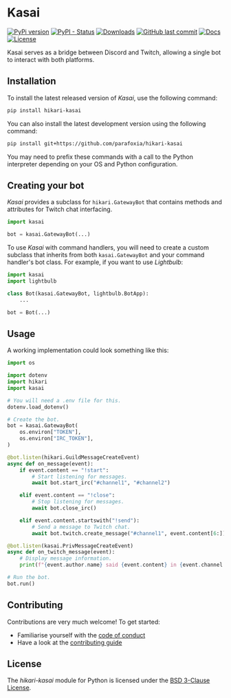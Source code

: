 # Kasai

[![PyPi version](https://img.shields.io/pypi/v/hikari-kasai.svg)](https://pypi.python.org/pypi/hikari-kasai/)
[![PyPI - Status](https://img.shields.io/pypi/status/hikari-kasai)](https://pypi.python.org/pypi/hikari-kasai/)
[![Downloads](https://pepy.tech/badge/hikari-kasai)](https://pepy.tech/project/hikari-kasai)
[![GitHub last commit](https://img.shields.io/github/last-commit/parafoxia/hikari-kasai)](https://github.com/parafoxia/hikari-kasai)
[![Docs](https://img.shields.io/badge/docs-pdoc-success)](https://parafoxia.github.io/hikari-kasai/kasai/)
[![License](https://img.shields.io/github/license/parafoxia/hikari-kasai.svg)](https://github.com/parafoxia/hikari-kasai/blob/main/LICENSE)

Kasai serves as a bridge between Discord and Twitch, allowing a single bot to interact with both platforms.

## Installation

To install the latest released version of *Kasai*, use the following command:
```sh
pip install hikari-kasai
```

You can also install the latest development version using the following command:
```sh
pip install git+https://github.com/parafoxia/hikari-kasai
```

You may need to prefix these commands with a call to the Python interpreter depending on your OS and Python configuration.

## Creating your bot

*Kasai* provides a subclass for `hikari.GatewayBot` that contains methods and attributes for Twitch chat interfacing.

```py
import kasai

bot = kasai.GatewayBot(...)
```

To use *Kasai* with command handlers, you will need to create a custom subclass that inherits from both `kasai.GatewayBot` and your command handler's bot class.
For example, if you want to use *Lightbulb*:

```py
import kasai
import lightbulb

class Bot(kasai.GatewayBot, lightbulb.BotApp):
    ...

bot = Bot(...)
```

## Usage

A working implementation could look something like this:

```py
import os

import dotenv
import hikari
import kasai

# You will need a .env file for this.
dotenv.load_dotenv()

# Create the bot.
bot = kasai.GatewayBot(
    os.environ["TOKEN"],
    os.environ["IRC_TOKEN"],
)

@bot.listen(hikari.GuildMessageCreateEvent)
async def on_message(event):
    if event.content == "!start":
        # Start listening for messages.
        await bot.start_irc("#channel1", "#channel2")

    elif event.content == "!close":
        # Stop listening for messages.
        await bot.close_irc()

    elif event.content.startswith("!send"):
        # Send a message to Twitch chat.
        await bot.twitch.create_message("#channel1", event.content[6:])

@bot.listen(kasai.PrivMessageCreateEvent)
async def on_twitch_message(event):
    # Display message information.
    print(f"{event.author.name} said {event.content} in {event.channel.name}")

# Run the bot.
bot.run()
```


## Contributing

Contributions are very much welcome! To get started:

* Familiarise yourself with the [code of conduct](https://github.com/parafoxia/hikari-kasai/blob/main/CODE_OF_CONDUCT.md)
* Have a look at the [contributing guide](https://github.com/parafoxia/hikari-kasai/blob/main/CONTRIBUTING.md)

## License

The *hikari-kasai* module for Python is licensed under the [BSD 3-Clause License](https://github.com/parafoxia/hikari-kasai/blob/main/LICENSE).
